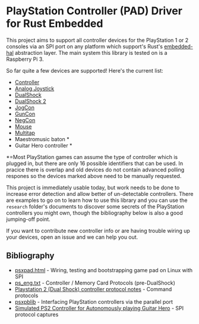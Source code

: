 # PlayStation Controller (PAD) Driver for Rust Embedded

This project aims to support all controller devices for the PlayStation 1 or 2
consoles via an SPI port on any platform which support's Rust's
[embedded-hal](https://github.com/japaric/embedded-hal) abstraction layer. The
main system this library is tested on is a Raspberry Pi 3.

So far quite a few devices are supported! Here's the current list:

* [Controller](https://en.wikipedia.org/wiki/PlayStation_Controller)
* [Analog Joystick](https://en.wikipedia.org/wiki/PlayStation_Analog_Joystick)
* [DualShock](https://en.wikipedia.org/wiki/DualShock)
* [DualShock 2](https://en.wikipedia.org/wiki/DualShock)
* [JogCon](https://en.wikipedia.org/wiki/Jogcon)
* [GunCon](https://en.wikipedia.org/wiki/GunCon)
* [NegCon](https://en.wikipedia.org/wiki/NeGcon)
* [Mouse](https://en.wikipedia.org/wiki/PlayStation_Mouse)
* [Multitap](https://en.wikipedia.org/wiki/PlayStation_Multitap)
* Maestromusic baton *
* Guitar Hero controller *

*=Most PlayStation games can assume the type of controller which is plugged in,
but there are only 16 possible identifiers that can be used. In pracice there is
overlap and old devices do not contain advanced polling respones so the devices
marked above need to be manually requested.

This project is immediately usable today, but work needs to be done to increase
error detection and allow better of un-detectable controllers. There are
examples to go on to learn how to use this library and you can use the
`research` folder's documents to discover some secrets of the PlayStation
controllers you might own, though the bibliography below is also a good
jumping-off point.

If you want to contribute new controller info or are having trouble wiring up
your devices, open an issue and we can help you out.

## Bibliography

* [psxpad.html](http://domisan.sakura.ne.jp/article/psxpad/psxpad.html) - Wiring, testing and bootstrapping game pad on Linux with SPI
* [ps_eng.txt](http://kaele.com/~kashima/games/ps_eng.txt) - Controller / Memory Card Protocols (pre-DualShock)
* [Playstation 2 (Dual Shock) controller protocol notes](https://gist.github.com/scanlime/5042071) - Command protocols
* [psxpblib](http://www.debaser.force9.co.uk/psxpblib/) - Interfacing PlayStation controllers via the parallel port
* [Simulated PS2 Controller for Autonomously playing Guitar Hero](http://procrastineering.blogspot.ca/2010/12/simulated-ps2-controller-for.html) - SPI protocol captures
